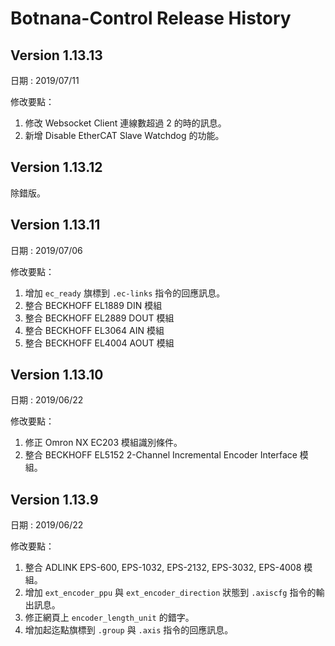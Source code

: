# Botnana-Control Release History

## Version 1.13.13

日期 : 2019/07/11

修改要點：

1. 修改 Websocket Client 連線數超過 2 的時的訊息。
2. 新增 Disable EtherCAT Slave Watchdog 的功能。  

## Version 1.13.12

除錯版。

## Version 1.13.11

日期 : 2019/07/06

修改要點：

1. 增加 `ec_ready` 旗標到 `.ec-links` 指令的回應訊息。
2. 整合 BECKHOFF EL1889 DIN 模組
3. 整合 BECKHOFF EL2889 DOUT 模組
4. 整合 BECKHOFF EL3064 AIN 模組
5. 整合 BECKHOFF EL4004 AOUT 模組

## Version 1.13.10

日期 : 2019/06/22

修改要點：

1. 修正 Omron NX EC203 模組識別條件。
2. 整合 BECKHOFF EL5152 2-Channel Incremental Encoder Interface 模組。

## Version 1.13.9

日期 : 2019/06/22

修改要點：

1. 整合 ADLINK EPS-600, EPS-1032, EPS-2132, EPS-3032, EPS-4008 模組。
2. 增加 `ext_encoder_ppu` 與 `ext_encoder_direction` 狀態到 `.axiscfg` 指令的輸出訊息。
3. 修正網頁上 `encoder_length_unit` 的錯字。
4. 增加起迄點旗標到 `.group` 與 `.axis` 指令的回應訊息。


